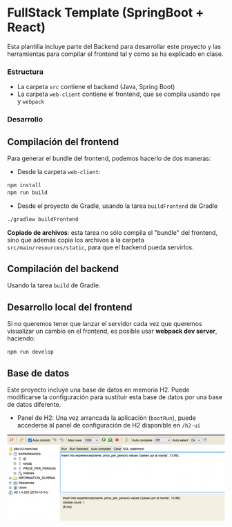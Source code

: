# FullStack Template (SpringBoot + React)


Esta plantilla incluye parte del Backend para desarrollar este proyecto y las herramientas para compilar el frontend tal y como se ha explicado en clase.

### Estructura

- La carpeta `src` contiene el backend (Java, Spring Boot)
- La carpeta `web-client` contiene el frontend, que se compila usando `npm` y `webpack`

### Desarrollo

## Compilación del frontend

Para generar el bundle del frontend, podemos hacerlo de dos maneras: 

- Desde la carpeta `web-client`: 

```bash
npm install 
npm run build
```

- Desde el proyecto de Gradle, usando la tarea `buildFrontend` de Gradle

```bash
./gradlew buildFrontend
```

**Copiado de archivos**: esta tarea no sólo compila el "bundle" del frontend, sino que además
copia los archivos a la carpeta `src/main/resources/static`, para que el backend pueda servirlos.


## Compilación del backend

Usando la tarea `build` de Gradle.


## Desarrollo local del frontend

Si no queremos tener que lanzar el servidor cada vez que queremos visualizar un cambio en 
el frontend, es posible usar **webpack dev server**, haciendo: 

```
npm run develop
```

## Base de datos

Este proyecto incluye una base de datos en memoria H2. Puede modificarse la configuración para sustituir esta base de datos
por una base de datos diferente.

- Panel de H2: Una vez arrancada la aplicación (`bootRun`), puede accederse al panel de configuración
de H2 disponible en `/h2-ui`

![panel de h2](doc/images/h2-ui.png)



